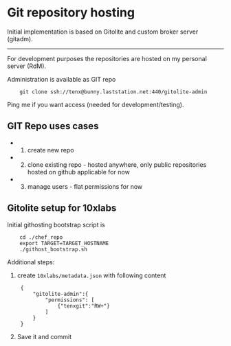 # Git repository hosting

Initial implementation is based on Gitolite and custom broker server (gitadm). 



---



For development purposes the repositories are hosted on my personal server (RdM).

Administration is available as GIT repo

		git clone ssh://tenx@bunny.laststation.net:440/gitolite-admin

Ping me if you want access (needed for development/testing).

## GIT Repo uses cases

* 1. create new repo 
* 2. clone existing repo - hosted anywhere, only public repositories hosted on github applicable for now
* 3. manage users - flat permissions for now

## Gitolite setup for 10xlabs

Initial githosting bootstrap script is

		cd ./chef_repo
		export TARGET=TARGET_HOSTNAME
		./githost_bootstrap.sh

Additional steps:

1. create `10xlabs/metadata.json` with following content

		{
			"gitolite-admin":{
				"permissions": [
					{"tenxgit":"RW+"}
				]
			}
		}

2. Save it and commit